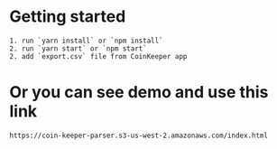 # Getting started
    1. run `yarn install` or `npm install`
    2. run `yarn start` or `npm start`
    2. add `export.csv` file from CoinKeeper app
    
# Or you can see demo and use this link  
```
https://coin-keeper-parser.s3-us-west-2.amazonaws.com/index.html
```

